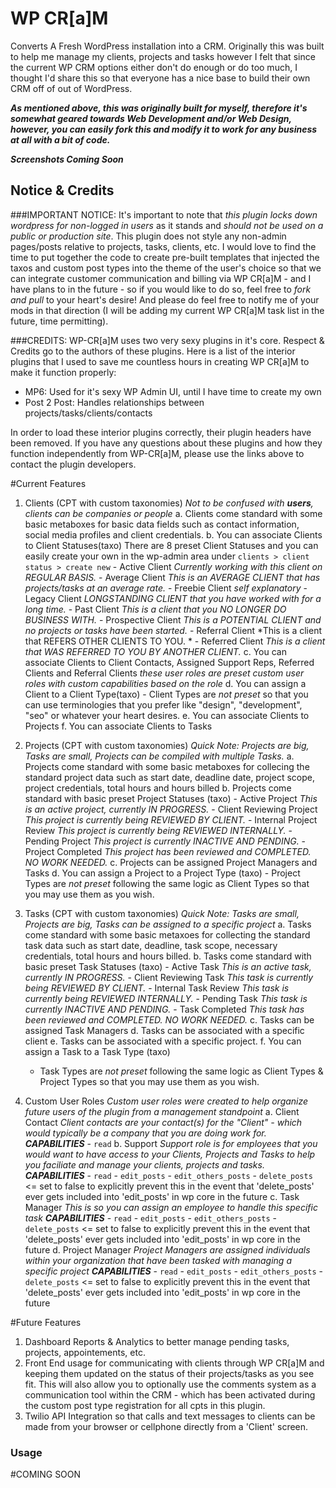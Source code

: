 # WP CR[a]M
Converts A Fresh WordPress installation into a CRM.  Originally this was built to help me manage my clients, projects and tasks however I felt that since the current WP CRM options either don't do enough or do too much, I thought I'd share this so that everyone has a nice base to build their own CRM off of out of WordPress.

***As mentioned above, this was originally built for myself, therefore it's somewhat geared towards Web Development and/or Web Design, however, you can easily fork this and modify it to work for any business at all with a bit of code.***

***Screenshots Coming Soon***

## Notice & Credits
###IMPORTANT NOTICE:
It's important to note that *this plugin locks down wordpress for non-logged in users* as it stands and *should not be used on a public or production site*.  This plugin does not style any non-admin pages/posts relative to projects, tasks, clients, etc.  I would love to find the time to put together the code to create pre-built templates that injected the taxos and custom post types into the theme of the user's choice so that we can integrate customer communication and billing via WP CR[a]M - and I have plans to in the future - so if you would like to do so, feel free to *fork and pull* to your heart's desire!  And please do feel free to notify me of your mods in that direction (I will be adding my current WP CR[a]M task list in the future, time permitting).

###CREDITS:
WP-CR[a]M uses two very sexy plugins in it's core.  Respect & Credits go to the authors of these plugins.  Here is a list of the interior plugins that I used to save me countless hours in creating WP CR[a]M to make it function properly:
<ul>
<li>MP6: Used for it's sexy WP Admin UI, until I have time to create my own</li>
<li>Post 2 Post: Handles relationships between projects/tasks/clients/contacts</li>
</ul>

In order to load these interior plugins correctly, their plugin headers have been
removed.  If you have any questions about these plugins and how they function 
independently from WP-CR[a]M, please use the links above to contact the plugin
developers.

#Current Features
1. Clients (CPT with custom taxonomies) *Not to be confused with **users**, clients can be companies or people*
	a. Clients come standard with some basic metaboxes for basic data fields such as contact information, social media profiles and client credentials.
	b. You can associate Clients to Client Statuses(taxo) There are 8 preset Client Statuses and you can easily create your own in the wp-admin area under `clients > client status > create new`
		- Active Client *Currently working with this client on REGULAR BASIS.*
		- Average Client *This is an AVERAGE CLIENT that has projects/tasks at an average rate.*
		- Freebie Client *self explanatory*
		- Legacy Client *LONGSTANDING CLIENT that you have worked with for a long time.*
		- Past Client *This is a client that you NO LONGER DO BUSINESS WITH.*
		- Prospective Client *This is a POTENTIAL CLIENT and no projects or tasks have been started.*
		- Referral Client *This is a client that REFERS OTHER CLIENTS TO YOU. *
		- Referred Client *This is a client that WAS REFERRED TO YOU BY ANOTHER CLIENT.*
	c. You can associate Clients to Client Contacts, Assigned Support Reps, Referred Clients and Referral Clients *these user roles are preset custom user roles with custom capabilities based on the role*
	d. You can assign a Client to a Client Type(taxo)
		- Client Types are *not preset* so that you can use terminologies that you prefer like "design", "development", "seo" or whatever your heart desires.
	e. You can associate Clients to Projects
	f. You can associate Clients to Tasks
2. Projects (CPT with custom taxonomies) *Quick Note: Projects are big, Tasks are small, Projects can be compiled with multiple Tasks.*
	a. Projects come standard with some basic metaboxes for collecing the standard project data such as start date, deadline date, project scope, project credentials, total hours and hours billed
	b. Projects come standard with basic preset Project Statuses (taxo)
		- Active Project *This is an active project, currently IN PROGRESS.*
		- Client Reviewing Project *This project is currently being REVIEWED BY CLIENT.*
		- Internal Project Review *This project is currently being REVIEWED INTERNALLY.*
		- Pending Project *This project is currently INACTIVE AND PENDING.*
		- Project Completed *This project has been reviewed and COMPLETED. NO WORK NEEDED.*
	c. Projects can be assigned Project Managers and Tasks
	d. You can assign a Project to a Project Type (taxo)
		- Project Types are *not preset* following the same logic as Client Types so that you may use them as you wish.
3. Tasks (CPT with custom taxonomies) *Quick Note: Tasks are small, Projects are big, Tasks can be assigned to a specific project*
	a. Tasks come standard with some basic metaxoes for collecting the standard task data such as start date, deadline, task scope, necessary credentials, total hours and hours billed.
	b. Tasks come standard with basic preset Task Statuses (taxo)
		- Active Task *This is an active task, currently IN PROGRESS.*
		- Client Reviewing Task *This task is currently being REVIEWED BY CLIENT.*
		- Internal Task Review *This task is currently being REVIEWED INTERNALLY.*
		- Pending Task *This task is currently INACTIVE AND PENDING.*
		- Task Completed *This task has been reviewed and COMPLETED. NO WORK NEEDED.*
	c. Tasks can be assigned Task Managers
	d. Tasks can be associated with a specific client
	e. Tasks can be associated with a specific project.
	f. You can assign a Task to a Task Type (taxo)
	 - Task Types are *not preset* following the same logic as Client Types & Project Types so that you may use them as you wish.

4. Custom User Roles *Custom user roles were created to help organize future users of the plugin from a management standpoint*
	a. Client Contact *Client contacts are your contact(s) for the "Client" - which would typically be a company that you are doing work for.*
		***CAPABILITIES***
		- `read`
	b. Support *Support role is for employees that you would want to have access to your Clients, Projects and Tasks to help you faciliate and manage your clients, projects and tasks.*
		***CAPABILITIES***
		- `read`
		- `edit_posts`
		- `edit_others_posts`
		- `delete_posts` <= set to false to explicitly prevent this in the event that 'delete_posts' ever gets included into 'edit_posts' in wp core in the future
	c. Task Manager *This is so you can assign an employee to handle this specific task*
		***CAPABILITIES***
		- `read`
		- `edit_posts`
		- `edit_others_posts`
		- `delete_posts` <= set to false to explicitly prevent this in the event that 'delete_posts' ever gets included into 'edit_posts' in wp core in the future
	d. Project Manager *Project Managers are assigned individuals within your organization that have been tasked with managing a specific project*
		***CAPABILITIES***
		- `read`
		- `edit_posts`
		- `edit_others_posts`
		- `delete_posts` <= set to false to explicitly prevent this in the event that 'delete_posts' ever gets included into 'edit_posts' in wp core in the future	

#Future Features
1. Dashboard Reports & Analytics to better manage pending tasks, projects, appointements, etc.
2. Front End usage for communicating with clients through WP CR[a]M and keeping them updated on the status of their projects/tasks as you see fit.  This will also allow you to optionally use the comments system as a communication tool within the CRM - which has been activated during the custom post type registration for all cpts in this plugin.
3. Twilio API Integration so that calls and text messages to clients can be made from your browser or cellphone directly from a 'Client' screen.


### Usage

#COMING SOON